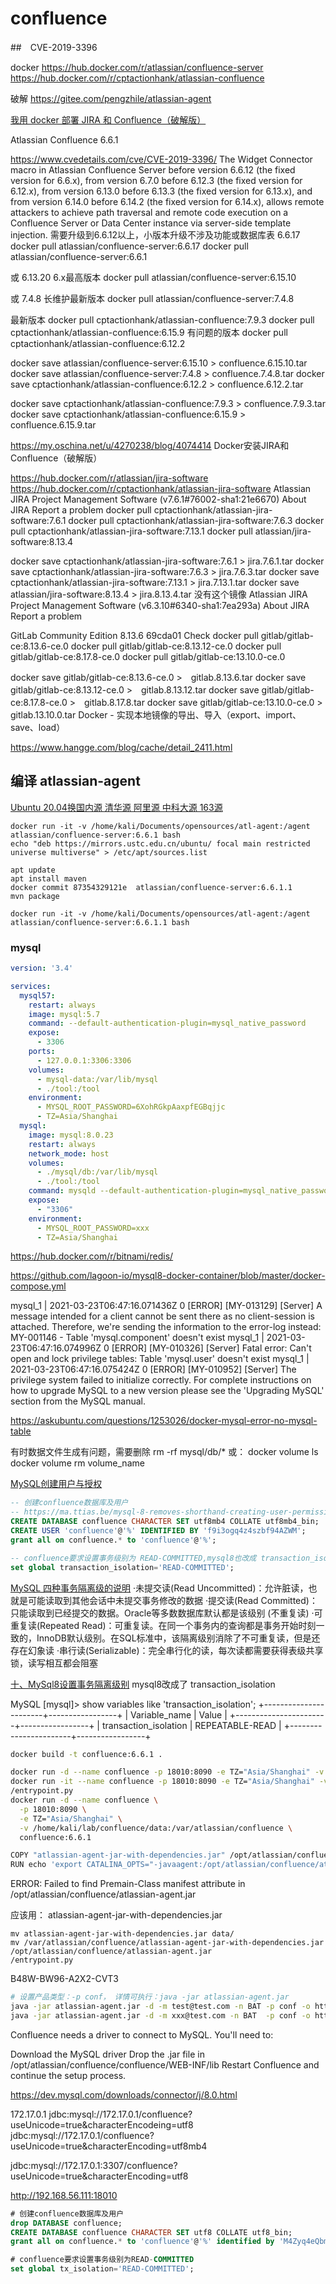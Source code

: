 
# confluence

##　CVE-2019-3396

docker
https://hub.docker.com/r/atlassian/confluence-server
https://hub.docker.com/r/cptactionhank/atlassian-confluence

破解
https://gitee.com/pengzhile/atlassian-agent

[我用 docker 部署 JIRA 和 Confluence（破解版）](https://blog.51cto.com/wzlinux/2494063)

Atlassian Confluence 6.6.1 

https://www.cvedetails.com/cve/CVE-2019-3396/
The Widget Connector macro in Atlassian Confluence Server before version 6.6.12 (the fixed version for 6.6.x), from version 6.7.0 before 6.12.3 (the fixed version for 6.12.x), from version 6.13.0 before 6.13.3 (the fixed version for 6.13.x), and from version 6.14.0 before 6.14.2 (the fixed version for 6.14.x), allows remote attackers to achieve path traversal and remote code execution on a Confluence Server or Data Center instance via server-side template injection.
需要升级到6.6.12以上，小版本升级不涉及功能或数据库表 6.6.17
docker pull atlassian/confluence-server:6.6.17
docker pull atlassian/confluence-server:6.6.1

或 6.13.20 6.x最高版本
docker pull atlassian/confluence-server:6.15.10

或 7.4.8 长维护最新版本 
docker pull atlassian/confluence-server:7.4.8

最新版本
docker pull cptactionhank/atlassian-confluence:7.9.3
docker pull cptactionhank/atlassian-confluence:6.15.9
有问题的版本
docker pull cptactionhank/atlassian-confluence:6.12.2

docker save atlassian/confluence-server:6.15.10 > confluence.6.15.10.tar
docker save atlassian/confluence-server:7.4.8 > confluence.7.4.8.tar
docker save cptactionhank/atlassian-confluence:6.12.2 > confluence.6.12.2.tar

docker save cptactionhank/atlassian-confluence:7.9.3 > confluence.7.9.3.tar
docker save cptactionhank/atlassian-confluence:6.15.9 > confluence.6.15.9.tar


https://my.oschina.net/u/4270238/blog/4074414
Docker安装JIRA和Confluence（破解版）


https://hub.docker.com/r/atlassian/jira-software
https://hub.docker.com/r/cptactionhank/atlassian-jira-software
Atlassian JIRA Project Management Software (v7.6.1#76002-sha1:21e6670)  About JIRA  Report a problem
docker pull cptactionhank/atlassian-jira-software:7.6.1
docker pull cptactionhank/atlassian-jira-software:7.6.3
docker pull cptactionhank/atlassian-jira-software:7.13.1
docker pull atlassian/jira-software:8.13.4

docker save cptactionhank/atlassian-jira-software:7.6.1 > jira.7.6.1.tar
docker save cptactionhank/atlassian-jira-software:7.6.3 > jira.7.6.3.tar
docker save cptactionhank/atlassian-jira-software:7.13.1 > jira.7.13.1.tar
docker save atlassian/jira-software:8.13.4 > jira.8.13.4.tar
没有这个镜像
Atlassian JIRA Project Management Software (v6.3.10#6340-sha1:7ea293a)  About JIRA  Report a problem

GitLab Community Edition 8.13.6 69cda01 Check
docker pull gitlab/gitlab-ce:8.13.6-ce.0
docker pull gitlab/gitlab-ce:8.13.12-ce.0
docker pull gitlab/gitlab-ce:8.17.8-ce.0
docker pull gitlab/gitlab-ce:13.10.0-ce.0

docker save gitlab/gitlab-ce:8.13.6-ce.0 >　gitlab.8.13.6.tar
docker save gitlab/gitlab-ce:8.13.12-ce.0 >　gitlab.8.13.12.tar
docker save gitlab/gitlab-ce:8.17.8-ce.0 >　gitlab.8.17.8.tar
docker save gitlab/gitlab-ce:13.10.0-ce.0 >　gitlab.13.10.0.tar
Docker - 实现本地镜像的导出、导入（export、import、save、load）

https://www.hangge.com/blog/cache/detail_2411.html

## 编译 atlassian-agent

[Ubuntu 20.04换国内源 清华源 阿里源 中科大源 163源](https://blog.csdn.net/xiangxianghehe/article/details/105688062)

```basb
docker run -it -v /home/kali/Documents/opensources/atl-agent:/agent atlassian/confluence-server:6.6.1 bash
echo "deb https://mirrors.ustc.edu.cn/ubuntu/ focal main restricted universe multiverse" > /etc/apt/sources.list

apt update
apt install maven
docker commit 87354329121e  atlassian/confluence-server:6.6.1.1
mvn package

docker run -it -v /home/kali/Documents/opensources/atl-agent:/agent atlassian/confluence-server:6.6.1.1 bash
```

### mysql

```yaml
version: '3.4'

services:
  mysql57:
    restart: always
    image: mysql:5.7
    command: --default-authentication-plugin=mysql_native_password
    expose:
      - 3306
    ports:
      - 127.0.0.1:3306:3306
    volumes:
      - mysql-data:/var/lib/mysql
      - ./tool:/tool
    environment:
      - MYSQL_ROOT_PASSWORD=6XohRGkpAaxpfEGBqjjc
      - TZ=Asia/Shanghai
  mysql:
    image: mysql:8.0.23
    restart: always
    network_mode: host
    volumes:
      - ./mysql/db:/var/lib/mysql
      - ./tool:/tool
    command: mysqld --default-authentication-plugin=mysql_native_password --character-set-server=utf8mb4 --collation-server=utf8mb4_unicode_ci
    expose:
      - "3306"
    environment:
      - MYSQL_ROOT_PASSWORD=xxx
      - TZ=Asia/Shanghai
```
https://hub.docker.com/r/bitnami/redis/

https://github.com/lagoon-io/mysql8-docker-container/blob/master/docker-compose.yml

mysql_1  | 2021-03-23T06:47:16.071436Z 0 [ERROR] [MY-013129] [Server] A message intended for a client cannot be sent there as no client-session is attached. Therefore, we're sending the information to the error-log instead: MY-001146 - Table 'mysql.component' doesn't exist
mysql_1  | 2021-03-23T06:47:16.074996Z 0 [ERROR] [MY-010326] [Server] Fatal error: Can't open and lock privilege tables: Table 'mysql.user' doesn't exist
mysql_1  | 2021-03-23T06:47:16.075424Z 0 [ERROR] [MY-010952] [Server] The privilege system failed to initialize correctly. For complete instructions on how to upgrade MySQL to a new version please see the 'Upgrading MySQL' section from the MySQL manual.

https://askubuntu.com/questions/1253026/docker-mysql-error-no-mysql-table

有时数据文件生成有问题，需要删除
rm -rf mysql/db/*
或：
docker volume ls
docker volume rm volume_name

[MySQL创建用户与授权](https://www.jianshu.com/p/d7b9c468f20d)

```sql
-- 创建confluence数据库及用户
-- https://ma.ttias.be/mysql-8-removes-shorthand-creating-user-permissions/ mysql8不能create+grant，所以这里需要改成
CREATE DATABASE confluence CHARACTER SET utf8mb4 COLLATE utf8mb4_bin;
CREATE USER 'confluence'@'%' IDENTIFIED BY 'f9i3ogq4z4szbf94AZWM';
grant all on confluence.* to 'confluence'@'%';

-- confluence要求设置事务级别为 READ-COMMITTED,mysql8也改成 transaction_isolation
set global transaction_isolation='READ-COMMITTED';
```

[MySQL 四种事务隔离级的说明](https://www.cnblogs.com/zhoujinyi/p/3437475.html)
  ·未提交读(Read Uncommitted)：允许脏读，也就是可能读取到其他会话中未提交事务修改的数据
  ·提交读(Read Committed)：只能读取到已经提交的数据。Oracle等多数数据库默认都是该级别 (不重复读)
  ·可重复读(Repeated Read)：可重复读。在同一个事务内的查询都是事务开始时刻一致的，InnoDB默认级别。在SQL标准中，该隔离级别消除了不可重复读，但是还存在幻象读
  ·串行读(Serializable)：完全串行化的读，每次读都需要获得表级共享锁，读写相互都会阻塞

[十、MySql8设置事务隔离级别](https://blog.csdn.net/u010285974/article/details/82253040)
mysql8改成了 transaction_isolation

MySQL [mysql]> show variables like 'transaction_isolation';
+-----------------------+-----------------+
| Variable_name         | Value           |
+-----------------------+-----------------+
| transaction_isolation | REPEATABLE-READ |
+-----------------------+-----------------+

```bash
docker build -t confluence:6.6.1 .

docker run -d --name confluence -p 18010:8090 -e TZ="Asia/Shanghai" -v /home/kali/lab/confluence/data:/var/atlassian/confluence confluence:6.6.1
docker run -it --name confluence -p 18010:8090 -e TZ="Asia/Shanghai" -v /home/kali/lab/confluence/data:/var/atlassian/confluence confluence:6.6.1 bash
/entrypoint.py
docker run -d --name confluence \
  -p 18010:8090 \
  -e TZ="Asia/Shanghai" \
  -v /home/kali/lab/confluence/data:/var/atlassian/confluence \
  confluence:6.6.1

COPY "atlassian-agent-jar-with-dependencies.jar" /opt/atlassian/confluence/atlassian-agent.jar
RUN echo 'export CATALINA_OPTS="-javaagent:/opt/atlassian/confluence/atlassian-agent.jar ${CATALINA_OPTS}"' >> /opt/atlassian/confluence/bin/setenv.sh
```

ERROR: Failed to find Premain-Class manifest attribute in /opt/atlassian/confluence/atlassian-agent.jar

应该用： atlassian-agent-jar-with-dependencies.jar

```basb
mv atlassian-agent-jar-with-dependencies.jar data/
mv /var/atlassian/confluence/atlassian-agent-jar-with-dependencies.jar /opt/atlassian/confluence/atlassian-agent.jar
/entrypoint.py
```

B48W-BW96-A2X2-CVT3

```bash
# 设置产品类型：-p conf， 详情可执行：java -jar atlassian-agent.jar 
java -jar atlassian-agent.jar -d -m test@test.com -n BAT -p conf -o http://192.168.0.89 -s B1BF-8EDE-GFRD-HFDH
java -jar atlassian-agent.jar -d -m xxx@test.com -n BAT  -p conf -o http://192.168.56.111 -s B1BF-8EDE-GFRD-HFDH
```

Confluence needs a driver to connect to MySQL. You'll need to:

Download the MySQL driver
Drop the .jar file in /opt/atlassian/confluence/confluence/WEB-INF/lib
Restart Confluence and continue the setup process.

https://dev.mysql.com/downloads/connector/j/8.0.html

172.17.0.1
jdbc:mysql://172.17.0.1/confluence?useUnicode=true&characterEncodeing=utf8
jdbc:mysql://172.17.0.1/confluence?useUnicode=true&characterEncoding=utf8mb4

jdbc:mysql://172.17.0.1:3307/confluence?useUnicode=true&characterEncoding=utf8

http://192.168.56.111:18010


```sql
# 创建confluence数据库及用户
drop DATABASE confluence;
CREATE DATABASE confluence CHARACTER SET utf8 COLLATE utf8_bin;
grant all on confluence.* to 'confluence'@'%' identified by 'M4Zyq4eQbmgWfoyfNVnp';

# confluence要求设置事务级别为READ-COMMITTED
set global tx_isolation='READ-COMMITTED';
```
